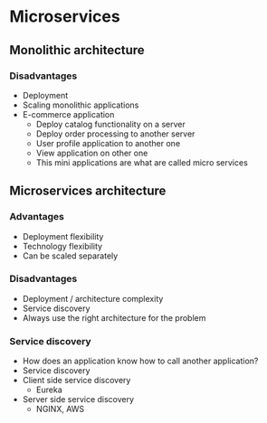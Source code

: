 # Microservices
## Monolithic architecture
### Disadvantages
- Deployment
- Scaling monolithic applications
- E-commerce application 
  - Deploy catalog functionality on a server
  - Deploy order processing to another server
  - User profile application to another one
  - View application on other one
  - This mini applications are what are called micro services
## Microservices architecture
### Advantages
- Deployment flexibility
- Technology flexibility
- Can be scaled separately
### Disadvantages
- Deployment / architecture complexity
- Service discovery
- Always use the right architecture for the problem
### Service discovery
- How does an application know how to call another application?
- Service discovery
- Client side service discovery
  - Eureka
- Server side service discovery
  - NGINX, AWS
